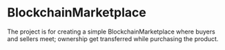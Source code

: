 # BlockchainMarketplace
The project is for creating a simple BlockchainMarketplace where buyers and sellers meet; ownership get transferred while purchasing the product.
